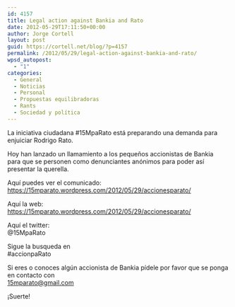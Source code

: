 ```yaml
---
id: 4157
title: Legal action against Bankia and Rato
date: 2012-05-29T17:11:50+00:00
author: Jorge Cortell
layout: post
guid: https://cortell.net/blog/?p=4157
permalink: /2012/05/29/legal-action-against-bankia-and-rato/
wpsd_autopost:
  - "1"
categories:
  - General
  - Noticias
  - Personal
  - Propuestas equilibradoras
  - Rants
  - Sociedad y polí­tica
---
```

La iniciativa ciudadana #15MpaRato está preparando una demanda para enjuiciar Rodrigo Rato.

Hoy han lanzado un llamamiento a los pequeños accionistas de Bankia para que se personen como denunciantes anónimos para poder así presentar la querella.

Aquí puedes ver el comunicado:  
<https://15mparato.wordpress.com/2012/05/29/accionesparato/>

Aquí la web:  
<https://15mparato.wordpress.com/2012/05/29/accionesparato/>

Aquí el twitter:  
@15MpaRato

Sigue la busqueda en  
#accionpaRato

Si eres o conoces algún accionista de Bankia pídele por favor que se ponga en contacto con  
<15mparato@gmail.com>

¡Suerte!